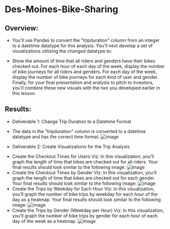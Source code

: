 # Des-Moines-Bike-Sharing
## Overview:
- You'll use Pandas to convert the "tripduration" column from an integer to a datetime datatype for this analysis. You'll next develop a set of visualizations utilizing the changed datatype to:
+ Show the amount of time that all riders and genders have their bikes checked out. For each hour of each day of the week, display the number of bike journeys for all riders and genders. For each day of the week, display the number of bike journeys for each kind of user and gender. Finally, for your final presentation and analysis to pitch to investors, you'll combine these new visuals with the two you developed earlier in this lesson.
## Results:
- Deliverable 1: Change Trip Duration to a Datetime Format
+ The data in the "tripduration" column is converted to a datetime datatype and has the correct time format.
![image](https://user-images.githubusercontent.com/93515126/153816750-7ec54cf3-29a9-49ec-8c60-373608bf5660.png)
- Deliverable 2: Create Visualizations for the Trip Analysis
+ Create the Checkout Times for Users Viz: In this visualization, you’ll graph the length of time that bikes are checked out for all riders. Your final results should look similar to the following image:
![image](https://user-images.githubusercontent.com/93515126/153817051-f8402b07-f5ea-4385-b2b3-3f4fd261c448.png)
+ Create the Checkout Times by Gender Viz: In this visualization, you’ll graph the length of time that bikes are checked out for each gender. Your final results should look similar to the following image:
![image](https://user-images.githubusercontent.com/93515126/153817157-8284c396-8f28-46d7-a686-4227d7661844.png)
+ Create the Trips by Weekday for Each Hour Viz: In this visualization, you’ll graph the number of bike trips by weekday for each hour of the day as a heatmap. Your final results should look similar to the following image:
![image](https://user-images.githubusercontent.com/93515126/153817258-06a32490-0530-420c-80b8-bde3a54728db.png)
+ Create the Trips by Gender (Weekday per Hour) Viz: In this visualization, you’ll graph the number of bike trips by gender for each hour of each day of the week as a heatmap.
![image](https://user-images.githubusercontent.com/93515126/153817445-fe93b14c-1960-40da-a3b2-eaaedf9de9c4.png)
